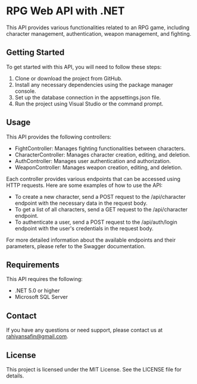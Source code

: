 # RPG Web API with .NET

This API provides various functionalities related to an RPG game, including character management, authentication, weapon management, and fighting.

## Getting Started

To get started with this API, you will need to follow these steps:

1. Clone or download the project from GitHub.
2. Install any necessary dependencies using the package manager console.
3. Set up the database connection in the appsettings.json file.
4. Run the project using Visual Studio or the command prompt.

## Usage

This API provides the following controllers:

- FightController: Manages fighting functionalities between characters.
- CharacterController: Manages character creation, editing, and deletion.
- AuthController: Manages user authentication and authorization.
- WeaponController: Manages weapon creation, editing, and deletion.

Each controller provides various endpoints that can be accessed using HTTP requests. Here are some examples of how to use the API:

- To create a new character, send a POST request to the /api/character endpoint with the necessary data in the request body.
- To get a list of all characters, send a GET request to the /api/character endpoint.
- To authenticate a user, send a POST request to the /api/auth/login endpoint with the user's credentials in the request body.

For more detailed information about the available endpoints and their parameters, please refer to the Swagger documentation.

## Requirements

This API requires the following:

- .NET 5.0 or higher
- Microsoft SQL Server

## Contact

If you have any questions or need support, please contact us at rahiyansafin@gmail.com.

## License

This project is licensed under the MIT License. See the LICENSE file for details.
